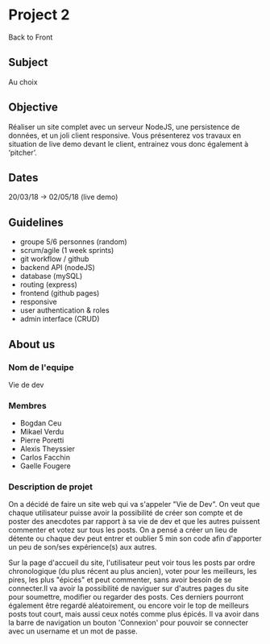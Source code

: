 # Project 2

Back to Front  

## Subject

Au choix  

## Objective

Réaliser un site complet avec un serveur NodeJS, une persistence de données, et un joli client responsive. Vous présenterez vos travaux en situation de live demo devant le client, entrainez vous donc également à ‘pitcher’.  

## Dates

20/03/18 -> 02/05/18 (live demo)  

## Guidelines

* groupe 5/6 personnes (random)  
* scrum/agile (1 week sprints)  
* git workflow / github  
* backend API (nodeJS)  
* database (mySQL)  
* routing (express)  
* frontend (github pages)  
* responsive  
* user authentication & roles  
* admin interface (CRUD)  

## About us

### Nom de l'equipe 
  
Vie de dev

### Membres
  
   * Bogdan Ceu 
   * Mikael Verdu
   * Pierre Poretti
   * Alexis Theyssier
   * Carlos Facchin
   * Gaelle Fougere  

### Description de projet  

 On a décidé de faire un site web qui va s'appeler "Vie de Dev". On veut que chaque utilisateur puisse avoir la possibilité de créer son compte et de poster des anecdotes par rapport à sa vie de dev et que les autres puissent commenter et votez sur tous les posts. On a pensé a créer un lieu de détente ou chaque dev peut entrer et oublier 5 min son code afin d'apporter un peu de son/ses expérience(s) aux autres.

Sur la page d'accueil du site, l'utilisateur peut voir tous les posts par ordre chronologique (du plus récent au plus ancien), voter pour les meilleurs, les pires, les plus "épicés" et peut commenter, sans avoir besoin de se connecter.Il va avoir la possibilité de naviguer sur d'autres pages du site pour soumettre, modifier ou regarder des posts. Ces derniers pourront également être regardé aléatoirement, ou encore voir le top de meilleurs posts tout court, mais aussi ceux notés comme plus épicés. Il va avoir dans la barre de navigation un bouton 'Connexion' pour pouvoir se connecter avec un username et un mot de passe.
